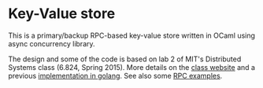 # Key-Value store

This is a primary/backup RPC-based key-value store written in OCaml using async concurrency library.

The design and some of the code is based on lab 2 of MIT's Distributed Systems class (6.824, Spring 2015). More details on the [class website](http://nil.csail.mit.edu/6.824/2015/labs/lab-2.html) and a previous [implementation in golang](https://github.com/phlalx/key-value-store). See also some [RPC examples](https://bitbucket.org/yminsky/core-hello-world). 






